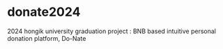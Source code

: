 # donate2024
2024 hongik university graduation project : BNB based intuitive personal donation platform, Do-Nate
